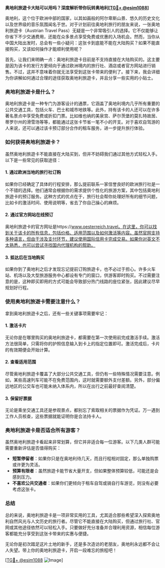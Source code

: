 **奥地利旅遊卡大陆可以用吗？深度解析带你玩转奥地利[[TG💪+ @esim1088](https://t.me/s/esim1088)]**

奥地利，这个位于欧洲中部的国家，以其如画般的阿尔卑斯山景、悠久的历史文化以及世界级的音乐氛围闻名于世。对于计划前往奥地利旅行的朋友来说，一张奥地利旅遊卡（Austrian Travel Pass）无疑是一个非常吸引人的选择。它不仅能够让你省下不少交通费用，还能在众多景点享受免费或优惠的入场机会。然而，当你从中国大陆出发时，总会有一些小疑问：这张卡到底能不能在大陆购买？如果不能直接购买，又该如何操作才能顺利使用呢？

首先，让我们来明确一点：奥地利旅遊卡目前是不支持直接在大陆购买的。这主要是因为该卡的发行方更倾向于通过欧洲境内的旅行社、酒店或者官方网站进行销售。不过，这并不意味着你就无法享受到这张卡带来的便利了。接下来，我会详细为你讲解如何通过合理的途径获取奥地利旅遊卡，并且分享一些实用的小贴士。

### 奥地利旅遊卡是什么？

奥地利旅遊卡是一种专门为游客设计的通票，它涵盖了奥地利境内几乎所有重要的公共交通工具，包括火车、巴士和城市地铁等。此外，持有该卡的人还可以在许多著名景点中享受免费或折扣门票。比如维也纳的美泉宫、萨尔茨堡的莫扎特故居、蒂罗尔州的滑雪场等等，都能通过这张卡节省一笔不小的开支。对于喜欢自驾游的人来说，还可以通过该卡预订部分合作的租车服务，进一步提升旅行体验。

### 如何获得奥地利旅遊卡？

虽然奥地利旅遊卡不能直接在大陆买到，但并不妨碍我们通过其他方式轻松入手。以下是一些常见的获取途径：

#### 1. **通过欧洲当地的旅行社订购**
如果你已经确定了具体的行程安排，那么提前联系一家信誉良好的欧洲旅行社是一个不错的选择。他们通常会根据你的需求提供个性化的旅游方案，其中包括奥地利旅遊卡的预订服务。这种方式的优点在于，旅行社会帮你处理好所有的细节问题，比如卡的激活时间、使用说明等，省去了你自己操心的麻烦。

#### 2. **通过官方网站在线预订**
奥地利旅遊卡的官方网址是https://www.oesterreich.travel。在这里，你可以找到关于该卡的所有信息，包括价格、适用范围以及如何激活等内容。虽然官网支持多种语言，但由于涉及支付环节，建议使用国际信用卡完成交易。如果你对英文不太熟悉，也可以尝试寻找国内代理机构的帮助。

#### 3. **抵达后在当地购买**
如果你到了奥地利之后才发现忘记提前订购旅遊卡，也不必过于担心。许多火车站、机场以及大型旅游服务中心都设有专门的窗口，供游客即时购买。不过需要注意的是，这种即买即用的方式可能会导致部分热门线路的座位紧张，因此建议尽早规划好行程。

### 使用奥地利旅遊卡需要注意什么？

拿到奥地利旅遊卡之后，还有一些关键事项需要牢记：

#### 1. **激活卡片**
无论你是在哪里购买的奥地利旅遊卡，都需要在第一次使用前完成激活手续。激活方法很简单，只需将你的护照信息输入到卡上的指定位置即可。激活完成后，卡片的有效期便会开始计算。

#### 2. **查看适用范围**
尽管奥地利旅遊卡覆盖了大部分公共交通工具，但仍有一些特殊情况需要注意。例如，某些高速列车可能不在免费范围内，这时就需要额外支付差额。另外，部分偏远地区的公交车也可能未纳入体系内，所以在出行之前最好查阅清楚。

#### 3. **保留好票据**
无论是乘坐交通工具还是参观景点，都别忘了索取相关的票据作为凭证。万一遇到工作人员核查，这些票据就能证明你是合法持卡人。

### 奥地利旅遊卡是否适合所有游客？

虽然奥地利旅遊卡看起来非常划算，但它并非适合每一位游客。以下几类人群可能需要重新评估是否值得购买：

- **短暂停留者**：如果你只是在奥地利待几天，而且行程相对固定，那么单独购票或许更为灵活。
- **预算有限者**：虽然旅遊卡能节省大量开支，但如果整体预算较低，可能还是会感到压力。
- **不喜欢公共交通者**：如果你们更倾向于租车自驾或骑自行车游览，则没有必要考虑这张卡。

### 总结

总的来说，奥地利旅遊卡是一项非常实用的工具，尤其适合那些希望深入探索奥地利自然风光与人文历史的旅行者。尽管它不能直接在大陆购买，但通过旅行社、官网或其他途径依然可以轻松入手。只要做好充分准备并合理利用资源，相信每位游客都能充分享受到这张卡带来的实惠与便捷。

无论你是初次踏足这片土地的新手，还是多次造访的老朋友，奥地利永远都不会让人失望。带上你的奥地利旅遊卡，开启一段难忘的旅程吧！

[[TG💪+ @esim1088](https://t.me/s/esim1088) ![Image](https://i.postimg.cc/4NQfJmqS/Snipaste-2025-05-13-00-14-12.png)]